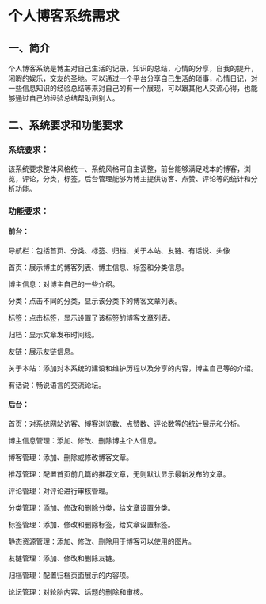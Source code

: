 # 个人博客系统需求

## 一、简介

个人博客系统是博主对自己生活的记录，知识的总结，心情的分享，自我的提升，闲暇的娱乐，交友的圣地。可以通过一个平台分享自己生活的琐事，心情日记，对一些信息知识的经验总结等来对自己的有一个展现，可以跟其他人交流心得，也能够通过自己的经验总结帮助到别人。

## 二、系统要求和功能要求

### 系统要求：

该系统要求整体风格统一、系统风格可自主调整，前台能够满足戏本的博客，浏览，评论，分类，标签。后台管理能够为博主提供访客、点赞、评论等的统计和分析功能。

### 功能要求：

#### 前台：

导航栏：包括首页、分类、标签、归档、关于本站、友链、有话说、头像

首页：展示博主的博客列表、博主信息、标签和分类信息。

博主信息：对博主自己的一些介绍。

分类：点击不同的分类，显示该分类下的博客文章列表。

标签：点击标签，显示设置了该标签的博客文章列表。

归档：显示文章发布时间线。

友链：展示友链信息。

关于本站：添加对本系统的建设和维护历程以及分享的内容，博主自己等的介绍。

有话说：畅说语言的交流论坛。

#### 后台：

首页：对系统网站访客、博客浏览数、点赞数、评论数等的统计展示和分析。

博主信息管理：添加、修改、删除博主个人信息。

博客管理：添加、删除或修改博客文章。

推荐管理：配置首页前几篇的推荐文章，无则默认显示最新发布的文章。

评论管理：对评论进行审核管理。

分类管理：添加、修改和删除分类，给文章设置分类。

标签管理：添加、修改和删除标签，给文章设置标签。

静态资源管理：添加、修改、删除用于博客可以使用的图片。

友链管理：添加、修改和删除友链。

归档管理：配置归档页面展示的内容项。

论坛管理：对轮胎内容、话题的删除和审核。
